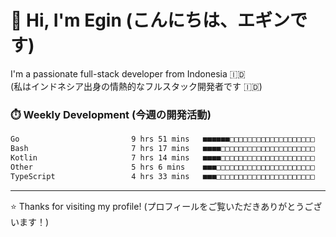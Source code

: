# 👋 Hi, I'm Egin (こんにちは、エギンです)

I'm a passionate full-stack developer from Indonesia 🇮🇩  
(私はインドネシア出身の情熱的なフルスタック開発者です 🇮🇩)

### ⏱️ Weekly Development (今週の開発活動)

<!--START_SECTION:waka-->

```txt
Go                         9 hrs 51 mins   ■■■■■■□□□□□□□□□□□□□□□□□□□   22.63 %
Bash                       7 hrs 17 mins   ■■■■□□□□□□□□□□□□□□□□□□□□□   16.74 %
Kotlin                     7 hrs 14 mins   ■■■■□□□□□□□□□□□□□□□□□□□□□   16.62 %
Other                      5 hrs 6 mins    ■■■□□□□□□□□□□□□□□□□□□□□□□   11.71 %
TypeScript                 4 hrs 33 mins   ■■■□□□□□□□□□□□□□□□□□□□□□□   10.44 %
```

<!--END_SECTION:waka-->

---

⭐️ Thanks for visiting my profile! (プロフィールをご覧いただきありがとうございます！)
